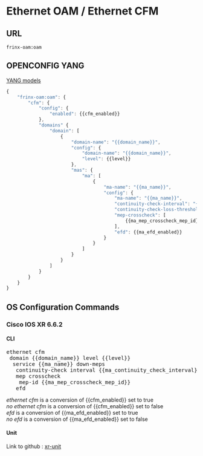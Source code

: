 # Ethernet OAM / Ethernet CFM

## URL

```
frinx-oam:oam
```

## OPENCONFIG YANG

[YANG models](https://github.com/FRINXio/openconfig/tree/master/oam/src/main/yang)

```javascript
{
    "frinx-oam:oam": {
        "cfm": {
            "config": {
                "enabled": {{cfm_enabled}}
            },
            "domains" {
                "domain": [
                    {
                        "domain-name": "{{domain_name}}",
                        "config": {
                            "domain-name": "{{domain_name}}",
                            "level": {{level}}
                        },
                        "mas": {
                            "ma": [
                                {
                                    "ma-name": "{{ma_name}}",
                                    "config": {
                                        "ma-name": "{{ma_name}}",
                                        "continuity-check-interval": "{{ma_continuity_check_interval}}",
                                        "continuity-check-loss-threshold": {{ma_continuity_check_loss_threshold}},
                                        "mep-crosscheck": [
                                            {{ma_mep_crosscheck_mep_id}}
                                        ],
                                        "efd": {{ma_efd_enabled}}
                                    }
                                }
                            ]
                        }
                    }
                ]
            }
        }
    }
}
```

## OS Configuration Commands

### Cisco IOS XR 6.6.2

#### CLI

<pre>
ethernet cfm
 domain {{domain_name}} level {{level}}
  service {{ma_name}} down-meps
   continuity-check interval {{ma_continuity_check_interval}} loss-threshold {{ma_continuity_check_loss_threshold}}
   mep crosscheck
    mep-id {{ma_mep_crosscheck_mep_id}}
   efd
</pre>

*ethernet cfm* is a conversion of {{cfm_enabled}} set to true  
*no ethernet cfm* is a conversion of {{cfm_enabled}} set to false  
*efd* is a conversion of {{ma_efd_enabled}} set to true  
*no efd* is a conversion of {{ma_efd_enabled}} set to false  

#### Unit

Link to github : [xr-unit](https://github.com/FRINXio/cli-units/tree/master/ios-xr/oam)

